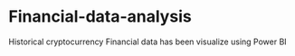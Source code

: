 # Financial-data-analysis
Historical cryptocurrency Financial data has been visualize using Power BI

